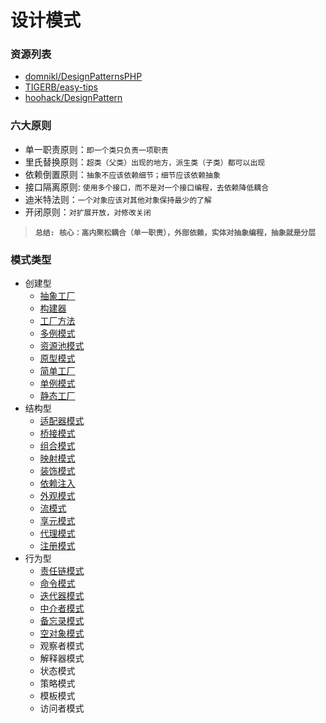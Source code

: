 # 设计模式

### 资源列表
- [domnikl/DesignPatternsPHP](https://github.com/domnikl/DesignPatternsPHP)
- [TIGERB/easy-tips](https://github.com/TIGERB/easy-tips)
- [hoohack/DesignPattern](https://github.com/hoohack/DesignPattern)

### 六大原则
- 单一职责原则：`即一个类只负责一项职责`
- 里氏替换原则：`超类（父类）出现的地方，派生类（子类）都可以出现`
- 依赖倒置原则：`抽象不应该依赖细节；细节应该依赖抽象`
- 接口隔离原则: `使用多个接口，而不是对一个接口编程，去依赖降低耦合`
- 迪米特法则：`一个对象应该对其他对象保持最少的了解`
- 开闭原则：`对扩展开放，对修改关闭`

> **`总结: 核心：高内聚松耦合（单一职责），外部依赖，实体对抽象编程，抽象就是分层`**

### 模式类型
- 创建型
    - [抽象工厂](AbstractFactory/)
    - [构建器](Build/)
    - [工厂方法](FactoryMethod/)
    - [多例模式](Multiton/)
    - [资源池模式](Pool/)
    - [原型模式](Prototype/)
    - [简单工厂](SimpleFactory/)
    - [单例模式](Singleton/)
    - [静态工厂](StaticFactory/)
- 结构型
    - [适配器模式](Adapter/)
    - [桥接模式](Bridge/)
    - [组合模式](Composite/)
    - [映射模式](DataMapper/)
    - [装饰模式](Decorator/)
    - [依赖注入](DependencyInjection/)
    - [外观模式](Facade/)
    - [流模式](FluentInterface/)
    - [享元模式](Flyweight/)
    - [代理模式](Proxy/)
    - [注册模式](Registry/)
- 行为型
    - [责任链模式](ChainOfResponsibilities/)
    - [命令模式](Command/)
    - [迭代器模式](Iterator/)
    - [中介者模式](Mediator/)
    - [备忘录模式](Memento/)
    - [空对象模式](NullObject/)
    - 观察者模式
    - 解释器模式
    - 状态模式
    - 策略模式
    - 模板模式
    - 访问者模式
